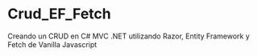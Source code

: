 # Crud_EF_Fetch
Creando un CRUD en C# MVC .NET utilizando Razor, Entity Framework y Fetch de Vanilla Javascript
